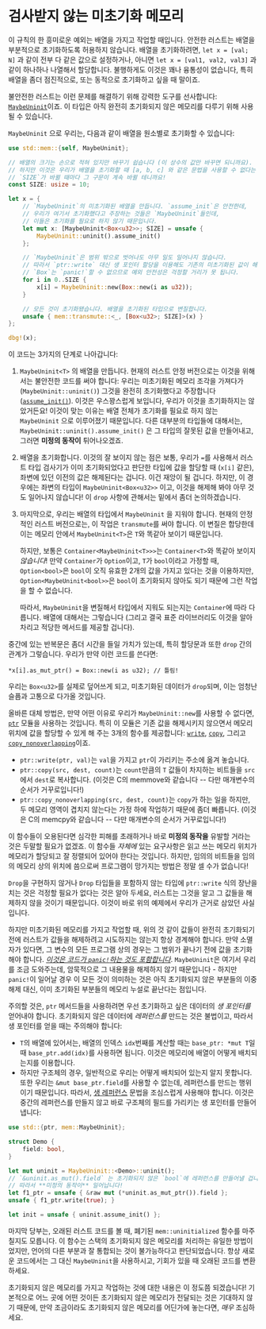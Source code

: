 # 검사받지 않는 미초기화 메모리

이 규칙의 한 흥미로운 예외는 배열을 가지고 작업할 때입니다. 안전한 러스트는 배열을 부분적으로 초기화하도록 허용하지 않습니다. 배열을 초기화하려면, `let x = [val; N]` 과 같이 전부 다 같은 값으로 설정하거나, 
아니면 `let x = [val1, val2, val3]` 과 같이 하나하나 나열해서 할당합니다. 불행하게도 이것은 꽤나 융통성이 없습니다, 특히 배열을 좀더 점진적으로, 또는 동적으로 초기화하고 싶을 때 말이죠.

불안전한 러스트는 이런 문제를 해결하기 위해 강력한 도구를 선사합니다: [`MaybeUninit`]이죠. 이 타입은 아직 완전히 초기화되지 않은 메모리를 다루기 위해 사용될 수 있습니다.

`MaybeUninit` 으로 우리는, 다음과 같이 배열을 원소별로 초기화할 수 있습니다:

```rust
use std::mem::{self, MaybeUninit};

// 배열의 크기는 손으로 적혀 있지만 바꾸기 쉽습니다 (이 상수의 값만 바꾸면 되니까요).
// 하지만 이것은 우리가 배열을 초기화할 때 [a, b, c] 와 같은 문법을 사용할 수 없다는 것을 말합니다,
// `SIZE`가 바뀔 때마다 그 구문이 계속 바뀔 테니까요!
const SIZE: usize = 10;

let x = {
    // `MaybeUninit`의 미초기화된 배열을 만듭니다. `assume_init`은 안전한데,
    // 우리가 여기서 초기화했다고 주장하는 것들은 `MaybeUninit`들인데,
    // 이들은 초기화를 필요로 하지 않기 때문입니다.
    let mut x: [MaybeUninit<Box<u32>>; SIZE] = unsafe {
        MaybeUninit::uninit().assume_init()
    };

    // `MaybeUninit`은 범위 밖으로 벗어나도 아무 일도 일어나지 않습니다.
    // 따라서 `ptr::write` 대신 생 포인터 할당을 이용해도 기존의 미초기화된 값이 해제되지 않습니다.
    // `Box`는 `panic!`할 수 없으므로 예외 안전성은 걱정할 거리가 못 됩니다.
    for i in 0..SIZE {
        x[i] = MaybeUninit::new(Box::new(i as u32));
    }

    // 모든 것이 초기화됐습니다. 배열을 초기화된 타입으로 변질합니다.
    unsafe { mem::transmute::<_, [Box<u32>; SIZE]>(x) }
};

dbg!(x);
```

이 코드는 3가지의 단계로 나아갑니다:

1. `MaybeUninit<T>` 의 배열을 만듭니다. 현재의 러스트 안정 버전으로는 이것을 위해서는 불안전한 코드를 써야 합니다: 우리는 미초기화된 메모리 조각을 가져다가 (`MaybeUninit::uninit()`) 그것을 완전히 초기화했다고 주장합니다 ([`assume_init()`][assume_init]). 이것은 우스꽝스럽게 보입니다, 우리가 이것을 초기화하지는 않았거든요! 이것이 맞는 이유는 배열 전체가 초기화를 필요로 하지 않는 `MaybeUninit` 으로 이루어졌기 때문입니다. 다른 대부분의 타입들에 대해서는, `MaybeUninit::uninit().assume_init()` 은 그 타입의 잘못된 값을 만들어내고, 그러면 **미정의 동작이** 튀어나오겠죠.

2. 배열을 초기화합니다. 이것의 잘 보이지 않는 점은 보통, 우리가 `=`를 사용해서 러스트 타입 검사기가 이미 초기화되었다고 판단한 타입에 값을 할당할 때 (`x[i]` 같은), 좌변에 있던 이전의 값은 해제된다는 겁니다. 이건 재앙이 될 겁니다. 하지만, 이 경우에는 좌변의 타입이 `MaybeUninit<Box<u32>>` 이고, 이것을 해제해 봐야 아무 것도 일어나지 않습니다! 이 `drop` 사항에 관해서는 밑에서 좀더 논의하겠습니다.

3. 마지막으로, 우리는 배열의 타입에서 `MaybeUninit` 을 지워야 합니다. 현재의 안정적인 러스트 버전으로는, 이 작업은 `transmute`를 써야 합니다. 이 변질은 합당한데 이는 메모리 안에서 `MaybeUninit<T>`은 `T`와 똑같아 보이기 때문입니다.


    하지만, 보통은 `Container<MaybeUninit<T>>>`는 `Container<T>`와 똑같아 보이지 *않습니다*! 만약 `Container`가 `Option`이고, `T`가 `bool`이라고 가정할 때,
   `Option<bool>`은 `bool`이 오직 유효한 2개의 값을 가지고 있다는 것을 이용하지만, `Option<MaybeUninit<bool>>`은 `bool`이 초기화되지 않아도 되기 때문에 그런 작업을 할 수 없습니다.

    따라서, `MaybeUninit`을 변질해서 타입에서 지워도 되는지는 `Container`에 따라 다릅니다. 배열에 대해서는 그렇습니다 (그리고 결국 표준 라이브러리도 이것을 알아차리고 적당한 메서드를 제공할 겁니다).

중간에 있는 반복문은 좀더 시간을 들일 가치가 있는데, 특히 할당문과 또한 `drop` 간의 관계가 그렇습니다. 우리가 만약 이런 코드를 쓴다면:

<!-- ignore: simplified code -->
```rust,ignore
*x[i].as_mut_ptr() = Box::new(i as u32); // 틀림!
```

우리는 `Box<u32>`를 실제로 덮어쓰게 되고, 미초기화된 데이터가 `drop`되며, 이는 엄청난 슬픔과 고통으로 다가올 것입니다.

올바른 대체 방법은, 만약 어떤 이유로 우리가 `MaybeUninit::new`를 사용할 수 없다면, [`ptr`] 모듈을 사용하는 것입니다. 
특히 이 모듈은 기존 값을 해제시키지 않으면서 메모리 위치에 값을 할당할 수 있게 해 주는 3개의 함수를 제공합니다: [`write`], [`copy`], 그리고 [`copy_nonoverlapping`]이죠.

* `ptr::write(ptr, val)`는 `val`을 가지고 `ptr`이 가리키는 주소에 옮겨 놓습니다.
* `ptr::copy(src, dest, count)`는 `count`만큼의 `T` 값들이 차지하는 비트들을 `src`에서 `dest`로 복사합니다. (이것은 C의 memmove와 같습니다 -- 다만 매개변수의 순서가 거꾸로입니다!)
* `ptr::copy_nonoverlapping(src, dest, count)`는 `copy`가 하는 일을 하지만, 두 메모리 영역이 겹치지 않는다는 가정 하에 작업하기 때문에 좀더 빠릅니다. (이것은 C의 memcpy와 같습니다 -- 다만 매개변수의 순서가 거꾸로입니다!)

이 함수들이 오용된다면 심각한 피해를 초래하거나 바로 **미정의 동작을** 유발할 거라는 것은 두말할 필요가 없겠죠. 이 함수들 *자체에* 있는 요구사항은 읽고 쓰는 메모리 위치가 메모리가 할당되고 잘 정렬되어 있어야 한다는 것입니다. 
하지만, 임의의 비트들을 임의의 메모리 상의 위치에 씀으로써 프로그램이 망가지는 방법은 정말 셀 수가 없습니다!

`Drop`을 구현하지 않거나 `Drop` 타입들을 포함하지 않는 타입에 `ptr::write` 식의 장난을 치는 것은 걱정할 필요가 없다는 것은 알아 두세요, 러스트는 그것을 알고 그 값들을 해제하지 않을 것이기 때문입니다. 
이것이 바로 위의 예제에서 우리가 근거로 삼았던 사실입니다.

하지만 미초기화된 메모리를 가지고 작업할 때, 위의 것 같이 값들이 완전히 초기화되기 전에 러스트가 값들을 해제하려고 시도하지는 않는지 항상 경계해야 합니다. 
만약 소멸자가 있다면, 그 변수의 모든 프로그램 상의 경우는 그 범위가 끝나기 전에 값을 초기화해야 합니다. *[이것은 코드가 `panic!`하는 것도 포함합니다](unwinding.html)*.
`MaybeUninit`은 여기서 우리를 조금 도와주는데, 암묵적으로 그 내용물을 해제하지 않기 때문입니다 - 
하지만 `panic!`이 일어날 경우 이 모든 것이 의미하는 것은 아직 초기화되지 않은 부분들의 이중 해제 대신, 이미 초기화된 부분들의 메모리 누설로 끝난다는 점입니다.

주의할 것은, `ptr` 메서드들을 사용하려면 우선 초기화하고 싶은 데이터의 *생 포인터를* 얻어내야 합니다. 초기화되지 않은 데이터에 *레퍼런스를* 만드는 것은 불법이고, 따라서 생 포인터를 얻을 때는 주의해야 합니다:

* `T`의 배열에 있어서는, 배열의 인덱스 `idx`번째를 계산할 때는 `base_ptr: *mut T`일 때 `base_ptr.add(idx)`를 사용하면 됩니다. 이것은 메모리에 배열이 어떻게 배치되는지를 이용합니다.
* 하지만 구조체의 경우, 일반적으로 우리는 어떻게 배치되어 있는지 알지 못합니다. 또한 우리는 `&mut base_ptr.field`를 사용할 수 없는데, 레퍼런스를 만드는 행위이기 때문입니다. 따라서, [생 레퍼런스][raw_reference] 문법을 조심스럽게 사용해야 합니다. 이것은 중간의 레퍼런스를 만들지 않고 바로 구조체의 필드를 가리키는 생 포인터를 만들어 냅니다:

```rust
use std::{ptr, mem::MaybeUninit};

struct Demo {
    field: bool,
}

let mut uninit = MaybeUninit::<Demo>::uninit();
// `&uninit.as_mut().field` 는 초기화되지 않은 `bool`에 레퍼런스를 만들어낼 겁니다,
// 따라서 **미정의 동작이** 일어납니다!
let f1_ptr = unsafe { &raw mut (*uninit.as_mut_ptr()).field };
unsafe { f1_ptr.write(true); }

let init = unsafe { uninit.assume_init() };
```

마지막 당부는, 오래된 러스트 코드를 볼 때, 폐기된 `mem::uninitialized` 함수를 마주칠지도 모릅니다. 이 함수는 스택의 초기화되지 않은 메모리를 처리하는 유일한 방법이었지만, 
언어의 다른 부분과 잘 통합되는 것이 불가능하다고 판단되었습니다. 항상 새로운 코드에서는 그 대신 `MaybeUninit`을 사용하시고, 기회가 있을 때 오래된 코드를 변환하세요.

초기화되지 않은 메모리를 가지고 작업하는 것에 대한 내용은 이 정도쯤 되겠습니다! 기본적으로 어느 곳에 어떤 것이든 초기화되지 않은 메모리가 전달되는 것은 기대하지 않기 때문에, 
만약 조금이라도 초기화되지 않은 메모리를 어딘가에 놓는다면, *매우* 조심하세요.

[`MaybeUninit`]: https://doc.rust-lang.org/core/mem/union.MaybeUninit.html
[assume_init]: https://doc.rust-lang.org/core/mem/union.MaybeUninit.html#method.assume_init
[`ptr`]: https://doc.rust-lang.org/core/ptr/index.html
[`addr_of_mut`]: https://doc.rust-lang.org/core/ptr/macro.addr_of_mut.html
[`write`]: https://doc.rust-lang.org/core/ptr/fn.write.html
[`copy`]: https://doc.rust-lang.org/std/ptr/fn.copy.html
[`copy_nonoverlapping`]: https://doc.rust-lang.org/std/ptr/fn.copy_nonoverlapping.html
[raw_reference]: https://doc.rust-lang.org/reference/types/pointer.html#r-type.pointer.raw.constructor
